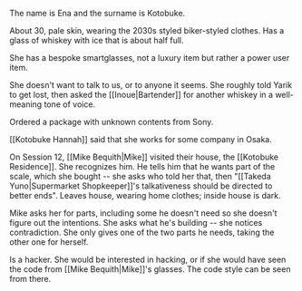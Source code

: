 The name is Ena and the surname is Kotobuke.

About 30, pale skin, wearing the 2030s styled biker-styled clothes. Has a glass of whiskey with ice that is about half full.

She has a bespoke smartglasses, not a luxury item but rather a power user item.

She doesn't want to talk to us, or to anyone it seems.
She roughly told Yarik to get lost, then asked the [[Inoue|Bartender]] for another whiskey in a well-meaning tone of voice.

Ordered a package with unknown contents from Sony.

[[Kotobuke Hannah]] said that she works for some company in Osaka.

On Session 12, [[Mike Bequith|Mike]] visited their house, the [[Kotobuke Residence]]. She recognizes him. He tells him that he wants part of the scale, which she bought -- she asks who told her that, then "[[Takeda Yuno|Supermarket Shopkeeper]]'s talkativeness should be directed to better ends". Leaves house, wearing home clothes; inside house is dark.

Mike asks her for parts, including some he doesn't need so she doesn't figure out the intentions. She asks what he's building -- she notices contradiction. She only gives one of the two parts he needs, taking the other one for herself.

Is a hacker. She would be interested in hacking, or if she would have seen the code from [[Mike Bequith|Mike]]'s glasses. The code style can be seen from there.